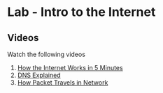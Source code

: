 # Lab - Intro to the Internet

## Videos

Watch the following videos

1. [How the Internet Works in 5 Minutes](https://www.youtube.com/watch?v=7_LPdttKXPc)
1. [DNS Explained](https://www.youtube.com/watch?v=72snZctFFtA)
1. [How Packet Travels in Network](https://www.youtube.com/watch?v=xIuBmOufbls)
